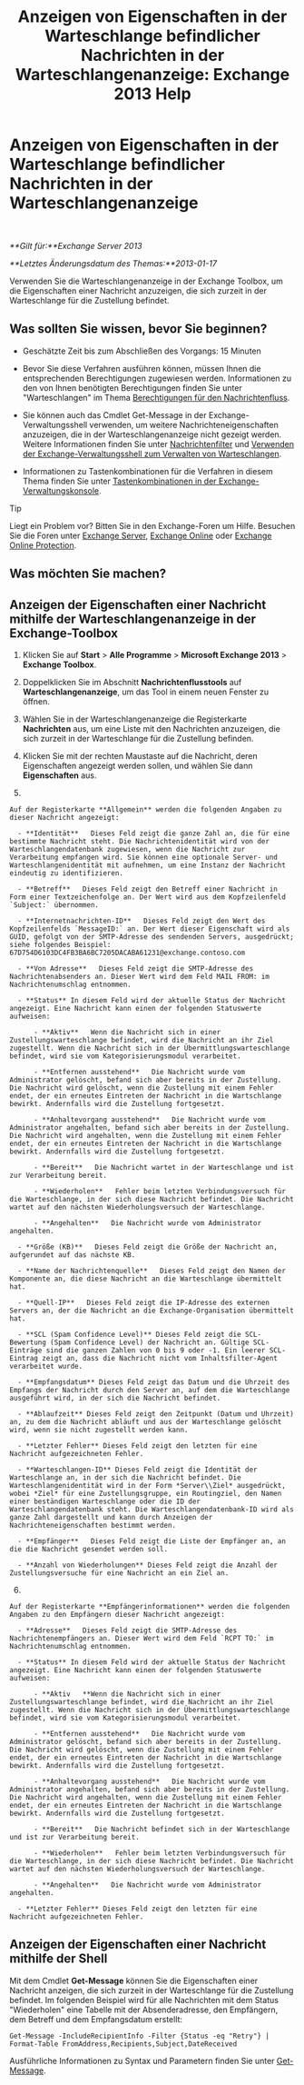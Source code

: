 ﻿---
title: 'Anzeigen von Eigenschaften in der Warteschlange befindlicher Nachrichten in der Warteschlangenanzeige: Exchange 2013 Help'
TOCTitle: Anzeigen von Eigenschaften in der Warteschlange befindlicher Nachrichten in der Warteschlangenanzeige
ms:assetid: 9d15d8b8-e061-4288-9354-df58e282fb6b
ms:mtpsurl: https://technet.microsoft.com/de-de/library/Bb123934(v=EXCHG.150)
ms:contentKeyID: 50476310
ms.date: 04/24/2018
mtps_version: v=EXCHG.150
f1_keywords:
- Microsoft.Exchange.Management.Edge.SystemManager.MessagePropertyPage
ms.translationtype: HT
---

# Anzeigen von Eigenschaften in der Warteschlange befindlicher Nachrichten in der Warteschlangenanzeige

 

_**Gilt für:**Exchange Server 2013_

_**Letztes Änderungsdatum des Themas:**2013-01-17_

Verwenden Sie die Warteschlangenanzeige in der Exchange Toolbox, um die Eigenschaften einer Nachricht anzuzeigen, die sich zurzeit in der Warteschlange für die Zustellung befindet.

## Was sollten Sie wissen, bevor Sie beginnen?

  - Geschätzte Zeit bis zum Abschließen des Vorgangs: 15 Minuten

  - Bevor Sie diese Verfahren ausführen können, müssen Ihnen die entsprechenden Berechtigungen zugewiesen werden. Informationen zu den von Ihnen benötigten Berechtigungen finden Sie unter "Warteschlangen" im Thema [Berechtigungen für den Nachrichtenfluss](mail-flow-permissions-exchange-2013-help.md).

  - Sie können auch das Cmdlet Get-Message in der Exchange-Verwaltungsshell verwenden, um weitere Nachrichteneigenschaften anzuzeigen, die in der Warteschlangenanzeige nicht gezeigt werden. Weitere Informationen finden Sie unter [Nachrichtenfilter](message-filters-exchange-2013-help.md) und [Verwenden der Exchange-Verwaltungsshell zum Verwalten von Warteschlangen](use-the-exchange-management-shell-to-manage-queues-exchange-2013-help.md).

  - Informationen zu Tastenkombinationen für die Verfahren in diesem Thema finden Sie unter [Tastenkombinationen in der Exchange-Verwaltungskonsole](keyboard-shortcuts-in-the-exchange-admin-center-exchange-online-protection-help.md).


> [!TIP]
> Liegt ein Problem vor? Bitten Sie in den Exchange-Foren um Hilfe. Besuchen Sie die Foren unter <A href="https://go.microsoft.com/fwlink/p/?linkid=60612">Exchange Server</A>, <A href="https://go.microsoft.com/fwlink/p/?linkid=267542">Exchange Online</A> oder <A href="https://go.microsoft.com/fwlink/p/?linkid=285351">Exchange Online Protection</A>.



## Was möchten Sie machen?

## Anzeigen der Eigenschaften einer Nachricht mithilfe der Warteschlangenanzeige in der Exchange-Toolbox

1.  Klicken Sie auf **Start** \> **Alle Programme** \> **Microsoft Exchange 2013** \> **Exchange Toolbox**.

2.  Doppelklicken Sie im Abschnitt **Nachrichtenflusstools** auf **Warteschlangenanzeige**, um das Tool in einem neuen Fenster zu öffnen.

3.  Wählen Sie in der Warteschlangenanzeige die Registerkarte **Nachrichten** aus, um eine Liste mit den Nachrichten anzuzeigen, die sich zurzeit in der Warteschlange für die Zustellung befinden.

4.  Klicken Sie mit der rechten Maustaste auf die Nachricht, deren Eigenschaften angezeigt werden sollen, und wählen Sie dann **Eigenschaften** aus.

5.  
    
    Auf der Registerkarte **Allgemein** werden die folgenden Angaben zu dieser Nachricht angezeigt:
    
      - **Identität**   Dieses Feld zeigt die ganze Zahl an, die für eine bestimmte Nachricht steht. Die Nachrichtenidentität wird von der Warteschlangendatenbank zugewiesen, wenn die Nachricht zur Verarbeitung empfangen wird. Sie können eine optionale Server- und Warteschlangenidentität mit aufnehmen, um eine Instanz der Nachricht eindeutig zu identifizieren.
    
      - **Betreff**   Dieses Feld zeigt den Betreff einer Nachricht in Form einer Textzeichenfolge an. Der Wert wird aus dem Kopfzeilenfeld `Subject:` übernommen.
    
      - **Internetnachrichten-ID**   Dieses Feld zeigt den Wert des Kopfzeilenfelds `MessageID:` an. Der Wert dieser Eigenschaft wird als GUID, gefolgt von der SMTP-Adresse des sendenden Servers, ausgedrückt; siehe folgendes Beispiel: 67D754D6103DC4FB3BA6BC7205DACABA61231@exchange.contoso.com
    
      - **Von Adresse**   Dieses Feld zeigt die SMTP-Adresse des Nachrichtenabsenders an. Dieser Wert wird dem Feld MAIL FROM: im Nachrichtenumschlag entnommen.
    
      - **Status** In diesem Feld wird der aktuelle Status der Nachricht angezeigt. Eine Nachricht kann einen der folgenden Statuswerte aufweisen:
        
          - **Aktiv**   Wenn die Nachricht sich in einer Zustellungswarteschlange befindet, wird die Nachricht an ihr Ziel zugestellt. Wenn die Nachricht sich in der Übermittlungswarteschlange befindet, wird sie vom Kategorisierungsmodul verarbeitet.
        
          - **Entfernen ausstehend**   Die Nachricht wurde vom Administrator gelöscht, befand sich aber bereits in der Zustellung. Die Nachricht wird gelöscht, wenn die Zustellung mit einem Fehler endet, der ein erneutes Eintreten der Nachricht in die Wartschlange bewirkt. Andernfalls wird die Zustellung fortgesetzt.
        
          - **Anhaltevorgang ausstehend**   Die Nachricht wurde vom Administrator angehalten, befand sich aber bereits in der Zustellung. Die Nachricht wird angehalten, wenn die Zustellung mit einem Fehler endet, der ein erneutes Eintreten der Nachricht in die Wartschlange bewirkt. Andernfalls wird die Zustellung fortgesetzt.
        
          - **Bereit**   Die Nachricht wartet in der Warteschlange und ist zur Verarbeitung bereit.
        
          - **Wiederholen**   Fehler beim letzten Verbindungsversuch für die Warteschlange, in der sich diese Nachricht befindet. Die Nachricht wartet auf den nächsten Wiederholungsversuch der Warteschlange.
        
          - **Angehalten**   Die Nachricht wurde vom Administrator angehalten.
    
      - **Größe (KB)**   Dieses Feld zeigt die Größe der Nachricht an, aufgerundet auf das nächste KB.
    
      - **Name der Nachrichtenquelle**   Dieses Feld zeigt den Namen der Komponente an, die diese Nachricht an die Warteschlange übermittelt hat.
    
      - **Quell-IP**   Dieses Feld zeigt die IP-Adresse des externen Servers an, der die Nachricht an die Exchange-Organisation übermittelt hat.
    
      - **SCL (Spam Confidence Level)** Dieses Feld zeigt die SCL-Bewertung (Spam Confidence Level) der Nachricht an. Gültige SCL-Einträge sind die ganzen Zahlen von 0 bis 9 oder -1. Ein leerer SCL-Eintrag zeigt an, dass die Nachricht nicht vom Inhaltsfilter-Agent verarbeitet wurde.
    
      - **Empfangsdatum** Dieses Feld zeigt das Datum und die Uhrzeit des Empfangs der Nachricht durch den Server an, auf dem die Warteschlange ausgeführt wird, in der sich die Nachricht befindet.
    
      - **Ablaufzeit** Dieses Feld zeigt den Zeitpunkt (Datum und Uhrzeit) an, zu dem die Nachricht abläuft und aus der Warteschlange gelöscht wird, wenn sie nicht zugestellt werden kann.
    
      - **Letzter Fehler** Dieses Feld zeigt den letzten für eine Nachricht aufgezeichneten Fehler.
    
      - **Warteschlangen-ID** Dieses Feld zeigt die Identität der Warteschlange an, in der sich die Nachricht befindet. Die Warteschlangenidentität wird in der Form *Server\\Ziel* ausgedrückt, wobei *Ziel* für eine Zustellungsgruppe, ein Routingziel, den Namen einer beständigen Warteschlange oder die ID der Warteschlangendatenbank steht. Die Warteschlangendatenbank-ID wird als ganze Zahl dargestellt und kann durch Anzeigen der Nachrichteneigenschaften bestimmt werden.
    
      - **Empfänger**   Dieses Feld zeigt die Liste der Empfänger an, an die die Nachricht gesendet werden soll.
    
      - **Anzahl von Wiederholungen** Dieses Feld zeigt die Anzahl der Zustellungsversuche für eine Nachricht an ein Ziel an.

6.  
    
    Auf der Registerkarte **Empfängerinformationen** werden die folgenden Angaben zu den Empfängern dieser Nachricht angezeigt:
    
      - **Adresse**   Dieses Feld zeigt die SMTP-Adresse des Nachrichtenempfängers an. Dieser Wert wird dem Feld `RCPT TO:` im Nachrichtenumschlag entnommen.
    
      - **Status** In diesem Feld wird der aktuelle Status der Nachricht angezeigt. Eine Nachricht kann einen der folgenden Statuswerte aufweisen:
        
          - **Aktiv   **Wenn die Nachricht sich in einer Zustellungswarteschlange befindet, wird die Nachricht an ihr Ziel zugestellt. Wenn die Nachricht sich in der Übermittlungswarteschlange befindet, wird sie vom Kategorisierungsmodul verarbeitet.
        
          - **Entfernen ausstehend**   Die Nachricht wurde vom Administrator gelöscht, befand sich aber bereits in der Zustellung. Die Nachricht wird gelöscht, wenn die Zustellung mit einem Fehler endet, der ein erneutes Eintreten der Nachricht in die Wartschlange bewirkt. Andernfalls wird die Zustellung fortgesetzt.
        
          - **Anhaltevorgang ausstehend**   Die Nachricht wurde vom Administrator angehalten, befand sich aber bereits in der Zustellung. Die Nachricht wird angehalten, wenn die Zustellung mit einem Fehler endet, der ein erneutes Eintreten der Nachricht in die Wartschlange bewirkt. Andernfalls wird die Zustellung fortgesetzt.
        
          - **Bereit**   Die Nachricht befindet sich in der Warteschlange und ist zur Verarbeitung bereit.
        
          - **Wiederholen**   Fehler beim letzten Verbindungsversuch für die Warteschlange, in der sich diese Nachricht befindet. Die Nachricht wartet auf den nächsten Wiederholungsversuch der Warteschlange.
        
          - **Angehalten**   Die Nachricht wurde vom Administrator angehalten.
    
      - **Letzter Fehler** Dieses Feld zeigt den letzten für eine Nachricht aufgezeichneten Fehler.

## Anzeigen der Eigenschaften einer Nachricht mithilfe der Shell

Mit dem Cmdlet **Get-Message** können Sie die Eigenschaften einer Nachricht anzeigen, die sich zurzeit in der Warteschlange für die Zustellung befindet. Im folgenden Beispiel wird für alle Nachrichten mit dem Status "Wiederholen" eine Tabelle mit der Absenderadresse, den Empfängern, dem Betreff und dem Empfangsdatum erstellt:

    Get-Message -IncludeRecipientInfo -Filter {Status -eq "Retry"} | Format-Table FromAddress,Recipients,Subject,DateReceived

Ausführliche Informationen zu Syntax und Parametern finden Sie unter [Get-Message](https://technet.microsoft.com/de-de/library/bb124738\(v=exchg.150\)).

